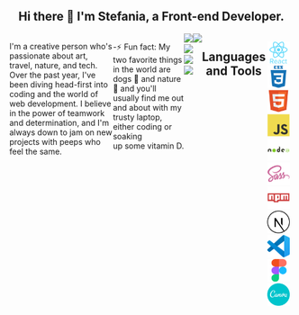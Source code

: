 <h2 align="center">Hi there 👋 I'm Stefania, a Front-end Developer.</h2>

<div style='display:flex, flex-direction:column, justify-content:center'>

<div style='display:flex'>
  

I'm a creative person who's passionate about art, travel, nature, and tech.
Over the past year, I've been diving head-first into coding and the world of web development.
I believe in the power of teamwork and determination, and I'm always down to jam on new projects with peeps who feel the same.

-⚡ Fun fact: 
My two favorite things in the world are dogs 🐶 and nature 🌿 and you'll usually find me out and about with my trusty laptop, either coding or soaking up some vitamin D.
  
  <br><br>
  
<div align="center"> 
  <a href = "mailto: stefaniarapisarda.itaca@gmail.com"><img src="https://img.shields.io/badge/-Email-%23333?style=for-the-badge&logo=gmail&logoColor=white" target="_blank"></a>
  <a href="https://www.linkedin.com/in/stefaniarapisarda/" target="_blank"><img src="https://img.shields.io/badge/-LinkedIn-%230077B5?style=for-the-badge&logo=linkedin&logoColor=white" target="_blank"></a> 
   <a href="https://ocracreative.brizy.site/" target="_blank"><img src="https://img.shields.io/badge/-my_Website-E4B1AB?style=for-the-badge&logo=ko-f&logoColor=white" target="_blank"></a>
   <a href="https://www.instagram.com/stefania.rapisarda/" target="_blank"><img src="https://img.shields.io/badge/Instagram-E4405F?style=for-the-badge&logo=instagram&logoColor=white" target="_blank"></a> 
  </div>
  
   <div id="header" align="center">
  <img src="https://media.giphy.com/media/EcqCKYnrHiAgwpGqme/giphy.gif" width="200"/>
</div>

<h2 align="center">Languages and Tools</h2>
<div align="center">
  
  <img src="https://github.com/devicons/devicon/blob/master/icons/react/react-original-wordmark.svg" title="React" alt="React" width="40" height="40"/>&nbsp;
 <img src="https://github.com/devicons/devicon/blob/master/icons/css3/css3-plain-wordmark.svg"  title="CSS3" alt="CSS" width="40" height="40"/>&nbsp;
  <img src="https://github.com/devicons/devicon/blob/master/icons/html5/html5-original.svg" title="HTML5" alt="HTML" width="40" height="40"/>&nbsp;
  <img src="https://github.com/devicons/devicon/blob/master/icons/javascript/javascript-original.svg" title="JavaScript" alt="JavaScript" width="40" height="40"/>&nbsp;
  <img src="https://github.com/devicons/devicon/blob/master/icons/nodejs/nodejs-original-wordmark.svg" title="NodeJS" alt="NodeJS" width="40" height="40"/>&nbsp;
   <img src="https://github.com/devicons/devicon/blob/master/icons/sass/sass-original.svg" title="Sass" alt="Sass" width="40" height="40"/>&nbsp;
     <img src="https://github.com/devicons/devicon/blob/master/icons/npm/npm-original-wordmark.svg" title="npm" alt="npm" width="40" height="40"/>&nbsp;
  <img src="https://github.com/devicons/devicon/blob/master/icons/nextjs/nextjs-line.svg" title="nextjs" alt="nextjs" width="40" height="40"/>&nbsp;
   <img src="https://github.com/devicons/devicon/blob/master/icons/vscode/vscode-original.svg" title="vscode" alt="vscode" width="40" height="40"/>&nbsp;
     <img src="https://github.com/devicons/devicon/blob/master/icons/figma/figma-original.svg" title="figma" alt="figma" width="40" height="40"/>&nbsp;
     <img src="https://github.com/devicons/devicon/blob/master/icons/canva/canva-original.svg" title="canva" alt="canva" width="40" height="40"/>&nbsp;
  



 
</div>
